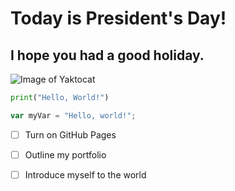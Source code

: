 # Today is President's Day!

## I hope you had a good holiday.

![Image of Yaktocat](https://octodex.github.com/images/yaktocat.png)

```python
print("Hello, World!")
```

``` javascript
var myVar = "Hello, world!";
```

- [ ] Turn on GitHub Pages
- [ ] Outline my portfolio
- [ ] Introduce myself to the world

 
